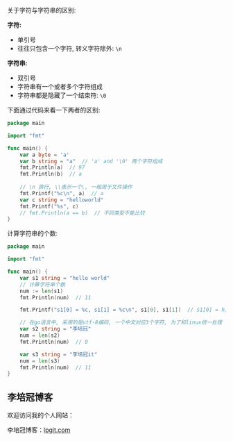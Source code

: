 关于字符与字符串的区别: 

**字符:** 

- 单引号
- 往往只包含一个字符, 转义字符除外: `\n`

**字符串:** 

- 双引号
- 字符串有一个或者多个字符组成
- 字符串都是隐藏了一个结束符: `\0`

下面通过代码来看一下两者的区别: 

```go
package main

import "fmt"

func main() {
	var a byte = 'a'
	var b string = "a"  // 'a' and '\0' 两个字符组成
	fmt.Println(a)  // 97
	fmt.Println(b)  // a
    
	// \n 换行, \\表示一个\, 一般用于文件操作
	fmt.Printf("%c\n", a)  // a
	var c string = "helloworld"
	fmt.Printf("%s", c)
	// fmt.Println(a == b)  // 不同类型不能比较
}
```

计算字符串的个数: 

```go
package main

import "fmt"

func main() {
	var s1 string = "hello world"
	// 计算字符串个数
	num := len(s1)
	fmt.Println(num)  // 11

	fmt.Printf("s1[0] = %c, s1[1] = %c\n", s1[0], s1[1])  // s1[0] = h, s1[1] = e

	// 在go语言中, 采用的是utf-8编码, 一个中文对应3个字符, 为了和linux统一处理
	var s2 string = "李培冠"
	num = len(s2)
	fmt.Println(num)  // 9

	var s3 string = "李培冠it"
	num = len(s3)
	fmt.Println(num)  // 11
}
```

## 李培冠博客

欢迎访问我的个人网站：

李培冠博客：[lpgit.com](https://lpgit.com)
